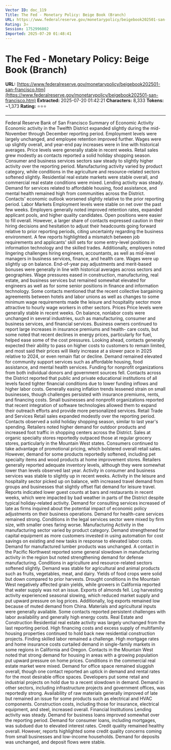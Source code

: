 ```yaml
---
Vector ID: doc_119
Title: The Fed - Monetary Policy: Beige Book (Branch)
URL: https://www.federalreserve.gov/monetarypolicy/beigebook202501-san-francisco.htm
Rating: 3⭐
Session: 1752996002
Imported: 2025-07-20 01:48:41
---
```


# The Fed - Monetary Policy: Beige Book (Branch)

**URL:** [https://www.federalreserve.gov/monetarypolicy/beigebook202501-san-francisco.htm](https://www.federalreserve.gov/monetarypolicy/beigebook202501-san-francisco.htm)
**Extracted:** 2025-07-20 01:42:21
**Characters:** 8,333
**Tokens:** ~1,373
**Rating:** ⭐⭐⭐

---




Federal Reserve Bank of San Francisco
Summary of Economic Activity
Economic activity in the Twelfth District expanded slightly during the mid-November through December reporting period. Employment levels were largely unchanged, and employee retention improved further. Wages were up slightly overall, and year-end pay increases were in line with historical averages. Price levels were generally stable in recent weeks. Retail sales grew modestly as contacts reported a solid holiday shopping season. Consumer and business services sectors saw steady to slightly higher activity over the reporting period. Manufacturing activity varied by product category, while conditions in the agriculture and resource-related sectors softened slightly. Residential real estate markets were stable overall, and commercial real estate conditions were mixed. Lending activity was steady. Demand for services related to affordable housing, food assistance, and mental health remained high from communities across the District. Contacts' economic outlook worsened slightly relative to the prior reporting period.
Labor Markets
Employment levels were stable on net over the past few weeks. Employers generally noted improved retention rates, expanded applicant pools, and higher quality candidates. Open positions were easier to fill overall. However, a larger share of contacts expressed caution in their hiring decisions and hesitation to adjust their headcounts going forward relative to prior reporting periods, citing uncertainty regarding the business environment. A few reports highlighted a mismatch between job requirements and applicants' skill sets for some entry-level positions in information technology and the skilled trades. Additionally, employers noted lingering challenges hiring engineers, accountants, as well as mid-level managers in business services, finance, and health care.
Wages were up slightly up on balance. End-of-year pay adjustments and merit-based bonuses were generally in line with historical averages across sectors and geographies. Wage pressures eased in construction, manufacturing, real estate, and business services but remained somewhat elevated for engineers as well as for some senior positions in finance and information technology. Some contacts mentioned that the recent collective bargaining agreements between hotels and labor unions as well as changes to some minimum wage requirements made the leisure and hospitality sector more attractive to hourly wage workers in other sectors.
Prices
Price levels were generally stable in recent weeks. On balance, nonlabor costs were unchanged in several industries, such as manufacturing, consumer and business services, and financial services. Business owners continued to report large increases in insurance premiums and health- care costs, but some noted that recent declines in energy prices, particularly for fuel, helped ease some of the cost pressures. Looking ahead, contacts generally expected their ability to pass on higher costs to customers to remain limited, and most said their prices will likely increase at a slower pace in 2025 relative to 2024, or even remain flat or decline.
Demand remained elevated for community support services such as affordable housing, food assistance, and mental health services. Funding for nonprofit organizations from both individual donors and government sources fell. Contacts across the District reported that public and private educational institutions of all levels faced tighter financial conditions due to lower funding inflows and higher labor costs. Generally easing inflation trends lessened strain on small businesses, though challenges persisted with insurance premiums, rents, and financing costs. Small businesses and nonprofit organizations reported that recent integration of software technologies allowed them to expand their outreach efforts and provide more personalized services.
Retail Trade and Services
Retail sales expanded modestly over the reporting period. Contacts observed a solid holiday shopping season, similar to last year's spending. Retailers noted higher demand for outdoor products and increased foot traffic in shopping centers across the District. Sales at organic specialty stores reportedly outpaced those at regular grocery stores, particularly in the Mountain West states. Consumers continued to take advantage of promotional pricing, which bolstered overall retail sales. However, demand for some products reportedly softened, including pet specialty items and wood products at home improvement stores. Retailers generally reported adequate inventory levels, although they were somewhat lower than levels observed last year.
Activity in consumer and business services was stable to slightly up in recent weeks. Activity in the leisure and hospitality sector picked up on balance, with increased travel demand from groups and businesses that slightly offset flat demand for leisure travel. Reports indicated lower guest counts at bars and restaurants in recent weeks, which were impacted by bad weather in parts of the District despite typical holiday-related activity. Demand for consulting services increased of late as firms inquired about the potential impact of economic policy adjustments on their business operations. Demand for health-care services remained strong. Conditions in the legal services sector were mixed by firm size, with smaller ones faring worse.
Manufacturing
Activity in the manufacturing sector varied by product category. Demand strengthened for capital equipment as more customers invested in using automation for cost savings on existing and new tasks in response to elevated labor costs. Demand for manufactured lumber products was unchanged. A contact in the Pacific Northwest reported some general slowdown in manufacturing activity in the region but noted strengthening demand for defense manufacturing.
Conditions in agriculture and resource-related sectors softened slightly. Demand was stable for agricultural and animal products such as fruits, vegetables, meat, and dairy. Yields of food crops were solid but down compared to prior harvests. Drought conditions in the Mountain West negatively affected grain yields, while growers in California reported that water supply was not an issue. Exports of almonds fell. Log harvesting activity experienced seasonal slowing, which reduced market supply and put upward pressure on log prices. Additionally, log exports remained low because of muted demand from China. Materials and agricultural inputs were generally available. Some contacts reported persistent challenges with labor availability and generally high energy costs.
Real Estate and Construction
Residential real estate activity was largely unchanged from the last reporting period. High financing costs and excess supply of multifamily housing properties continued to hold back new residential construction projects. Finding skilled labor remained a challenge. High mortgage rates and home insurance costs curtailed demand in single-family markets in some regions in California and Oregon. Contacts in the Mountain West noted that strong demand for housing in areas with a growing population put upward pressure on home prices.
Conditions in the commercial real estate market were mixed. Demand for office space remained sluggish overall, though one contact reported an uptick in demand and rental rates for the most desirable office spaces. Developers put some retail and industrial projects on hold due to a recent slowdown in demand. Demand in other sectors, including infrastructure projects and government offices, was reportedly strong. Availability of raw materials generally improved of late but remained an issue for some products such as electrical and HVAC components. Construction costs, including those for insurance, electrical equipment, and steel, increased overall.
Financial Institutions
Lending activity was steady. Demand for business loans improved somewhat over the reporting period. Demand for consumer loans, including mortgages, was subdued due to elevated interest rates. Credit quality remained healthy overall. However, reports highlighted some credit quality concerns coming from small businesses and low-income households. Demand for deposits was unchanged, and deposit flows were stable.

